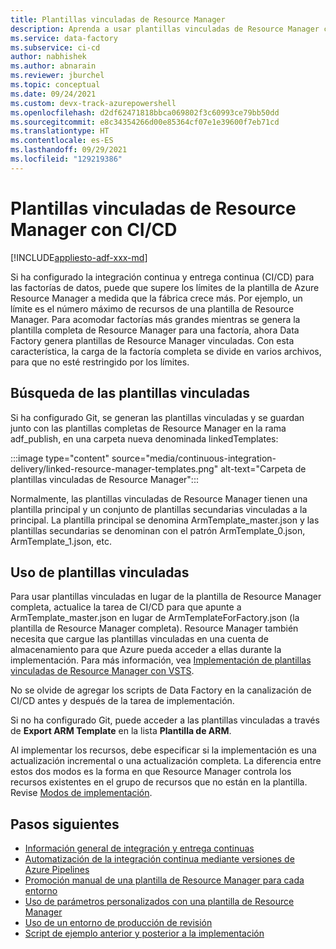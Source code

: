 ```yaml
---
title: Plantillas vinculadas de Resource Manager
description: Aprenda a usar plantillas vinculadas de Resource Manager con la integración y entrega continuas en canalizaciones de Azure Data Factory.
ms.service: data-factory
ms.subservice: ci-cd
author: nabhishek
ms.author: abnarain
ms.reviewer: jburchel
ms.topic: conceptual
ms.date: 09/24/2021
ms.custom: devx-track-azurepowershell
ms.openlocfilehash: d2df62471818bbca069802f3c60993ce79bb50dd
ms.sourcegitcommit: e8c34354266d00e85364cf07e1e39600f7eb71cd
ms.translationtype: HT
ms.contentlocale: es-ES
ms.lasthandoff: 09/29/2021
ms.locfileid: "129219386"
---
```

# <a name="linked-resource-manager-templates-with-cicd"></a>Plantillas vinculadas de Resource Manager con CI/CD

[!INCLUDE[appliesto-adf-xxx-md](includes/appliesto-adf-xxx-md.md)]

Si ha configurado la integración continua y entrega continua (CI/CD) para las factorías de datos, puede que supere los límites de la plantilla de Azure Resource Manager a medida que la fábrica crece más. Por ejemplo, un límite es el número máximo de recursos de una plantilla de Resource Manager. Para acomodar factorías más grandes mientras se genera la plantilla completa de Resource Manager para una factoría, ahora Data Factory genera plantillas de Resource Manager vinculadas. Con esta característica, la carga de la factoría completa se divide en varios archivos, para que no esté restringido por los límites.

## <a name="finding-the-linked-templates"></a>Búsqueda de las plantillas vinculadas

Si ha configurado Git, se generan las plantillas vinculadas y se guardan junto con las plantillas completas de Resource Manager en la rama adf_publish, en una carpeta nueva denominada linkedTemplates:

:::image type="content" source="media/continuous-integration-delivery/linked-resource-manager-templates.png" alt-text="Carpeta de plantillas vinculadas de Resource Manager":::

Normalmente, las plantillas vinculadas de Resource Manager tienen una plantilla principal y un conjunto de plantillas secundarias vinculadas a la principal. La plantilla principal se denomina ArmTemplate_master.json y las plantillas secundarias se denominan con el patrón ArmTemplate_0.json, ArmTemplate_1.json, etc. 

## <a name="using-linked-templates"></a>Uso de plantillas vinculadas
Para usar plantillas vinculadas en lugar de la plantilla de Resource Manager completa, actualice la tarea de CI/CD para que apunte a ArmTemplate_master.json en lugar de ArmTemplateForFactory.json (la plantilla de Resource Manager completa). Resource Manager también necesita que cargue las plantillas vinculadas en una cuenta de almacenamiento para que Azure pueda acceder a ellas durante la implementación. Para más información, vea [Implementación de plantillas vinculadas de Resource Manager con VSTS](/archive/blogs/najib/deploying-linked-arm-templates-with-vsts).

No se olvide de agregar los scripts de Data Factory en la canalización de CI/CD antes y después de la tarea de implementación.

Si no ha configurado Git, puede acceder a las plantillas vinculadas a través de **Export ARM Template** en la lista **Plantilla de ARM**.

Al implementar los recursos, debe especificar si la implementación es una actualización incremental o una actualización completa. La diferencia entre estos dos modos es la forma en que Resource Manager controla los recursos existentes en el grupo de recursos que no están en la plantilla. Revise [Modos de implementación](../azure-resource-manager/templates/deployment-modes.md).

## <a name="next-steps"></a>Pasos siguientes

- [Información general de integración y entrega continuas](continuous-integration-delivery.md)
- [Automatización de la integración continua mediante versiones de Azure Pipelines](continuous-integration-delivery-automate-azure-pipelines.md)
- [Promoción manual de una plantilla de Resource Manager para cada entorno](continuous-integration-delivery-manual-promotion.md)
- [Uso de parámetros personalizados con una plantilla de Resource Manager](continuous-integration-delivery-resource-manager-custom-parameters.md)
- [Uso de un entorno de producción de revisión](continuous-integration-delivery-hotfix-environment.md)
- [Script de ejemplo anterior y posterior a la implementación](continuous-integration-delivery-sample-script.md)